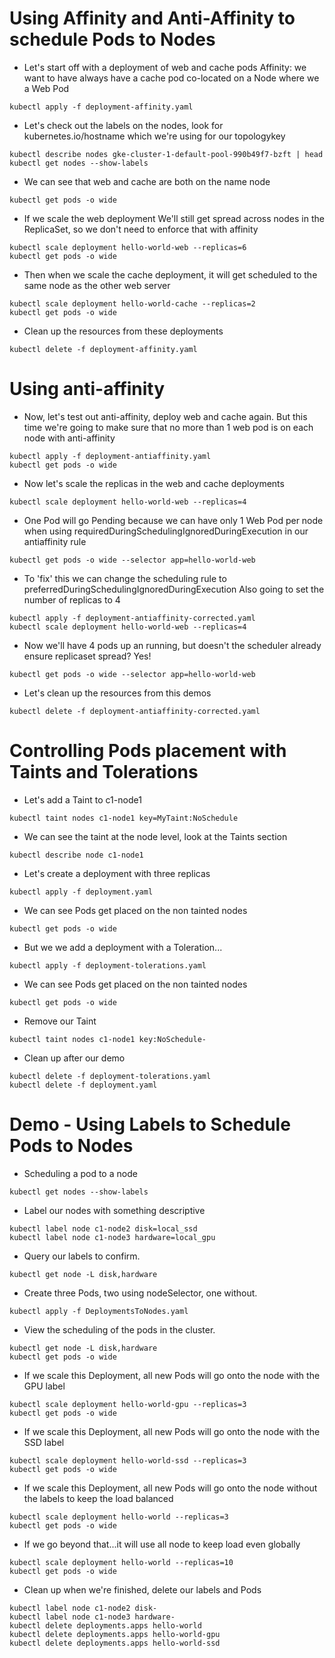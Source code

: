 # Using Affinity and Anti-Affinity to schedule Pods to Nodes

- Let's start off with a deployment of web and cache pods
Affinity: we want to have always have a cache pod co-located on a Node where we a Web Pod

```
kubectl apply -f deployment-affinity.yaml
```

- Let's check out the labels on the nodes, look for kubernetes.io/hostname which
we're using for our topologykey

```
kubectl describe nodes gke-cluster-1-default-pool-990b49f7-bzft | head
kubectl get nodes --show-labels
```

- We can see that web and cache are both on the name node

```
kubectl get pods -o wide 
```

- If we scale the web deployment
We'll still get spread across nodes in the ReplicaSet, so we don't need to enforce that with affinity

```
kubectl scale deployment hello-world-web --replicas=6
kubectl get pods -o wide 
```

- Then when we scale the cache deployment, it will get scheduled to the same node as the other web server

```
kubectl scale deployment hello-world-cache --replicas=2
kubectl get pods -o wide 
```

- Clean up the resources from these deployments

```
kubectl delete -f deployment-affinity.yaml
```



# Using anti-affinity 

- Now, let's test out anti-affinity, deploy web and cache again. 
But this time we're going to make sure that no more than 1 web pod is on each node with anti-affinity

```
kubectl apply -f deployment-antiaffinity.yaml
kubectl get pods -o wide
```

- Now let's scale the replicas in the web and cache deployments

```
kubectl scale deployment hello-world-web --replicas=4
```

- One Pod will go Pending because we can have only 1 Web Pod per node 
when using requiredDuringSchedulingIgnoredDuringExecution in our antiaffinity rule

```
kubectl get pods -o wide --selector app=hello-world-web
```

- To 'fix' this we can change the scheduling rule to preferredDuringSchedulingIgnoredDuringExecution
Also going to set the number of replicas to 4

```
kubectl apply -f deployment-antiaffinity-corrected.yaml
kubectl scale deployment hello-world-web --replicas=4
```

- Now we'll have 4 pods up an running, but doesn't the scheduler already ensure replicaset spread? Yes!

```
kubectl get pods -o wide --selector app=hello-world-web
```

- Let's clean up the resources from this demos

```
kubectl delete -f deployment-antiaffinity-corrected.yaml
```



# Controlling Pods placement with Taints and Tolerations

- Let's add a Taint to c1-node1

```
kubectl taint nodes c1-node1 key=MyTaint:NoSchedule
```

- We can see the taint at the node level, look at the Taints section

```
kubectl describe node c1-node1
```

- Let's create a deployment with three replicas

```
kubectl apply -f deployment.yaml
```

- We can see Pods get placed on the non tainted nodes

```
kubectl get pods -o wide
```

- But we we add a deployment with a Toleration...

```
kubectl apply -f deployment-tolerations.yaml
```

- We can see Pods get placed on the non tainted nodes

```
kubectl get pods -o wide
```

- Remove our Taint

```
kubectl taint nodes c1-node1 key:NoSchedule-
```

- Clean up after our demo

```
kubectl delete -f deployment-tolerations.yaml
kubectl delete -f deployment.yaml
```



# Demo - Using Labels to Schedule Pods to Nodes


- Scheduling a pod to a node

```
kubectl get nodes --show-labels 
```

- Label our nodes with something descriptive

```
kubectl label node c1-node2 disk=local_ssd
kubectl label node c1-node3 hardware=local_gpu
```

- Query our labels to confirm.

```
kubectl get node -L disk,hardware
```

- Create three Pods, two using nodeSelector, one without.

```
kubectl apply -f DeploymentsToNodes.yaml
```

- View the scheduling of the pods in the cluster.

```
kubectl get node -L disk,hardware
kubectl get pods -o wide
```

- If we scale this Deployment, all new Pods will go onto the node with the GPU label

```
kubectl scale deployment hello-world-gpu --replicas=3 
kubectl get pods -o wide 
```

- If we scale this Deployment, all new Pods will go onto the node with the SSD label

```
kubectl scale deployment hello-world-ssd --replicas=3 
kubectl get pods -o wide 
```

- If we scale this Deployment, all new Pods will go onto the node without the labels to keep the load balanced

```
kubectl scale deployment hello-world --replicas=3
kubectl get pods -o wide 
```

- If we go beyond that...it will use all node to keep load even globally

```
kubectl scale deployment hello-world --replicas=10
kubectl get pods -o wide 
```

- Clean up when we're finished, delete our labels and Pods

```
kubectl label node c1-node2 disk-
kubectl label node c1-node3 hardware-
kubectl delete deployments.apps hello-world
kubectl delete deployments.apps hello-world-gpu
kubectl delete deployments.apps hello-world-ssd
```